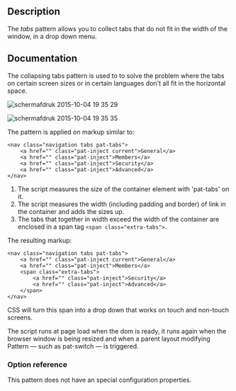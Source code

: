 ## Description

The *tabs* pattern allows you to collect tabs that do not fit in the width of the window, in a drop down menu.

## Documentation

The collapsing tabs pattern is used to to solve the problem where the tabs on certain screen sizes or in certain languages don't all fit in the horizontal space.

![schermafdruk 2015-10-04 19 35 29](https://cloud.githubusercontent.com/assets/738601/10269231/fa382cd8-6ad0-11e5-87cc-39d81637b3cf.png)

![schermafdruk 2015-10-04 19 35 35](https://cloud.githubusercontent.com/assets/738601/10269232/fa3c8f30-6ad0-11e5-8120-607dc0fbdabd.png)

The pattern is applied on markup similar to:

    <nav class="navigation tabs pat-tabs">
        <a href="" class="pat-inject current">General</a>
        <a href="" class="pat-inject">Members</a>
        <a href="" class="pat-inject">Security</a>
        <a href="" class="pat-inject">Advanced</a>
    </nav>

1. The script measures the size of the container element with 'pat-tabs' on it.
2. The script measures the width (including padding and border) of link in the container and adds the sizes up.
3. The tabs that together in width exceed the width of the container are enclosed in a span tag `<span class="extra-tabs">`.

The resulting markup:

    <nav class="navigation tabs pat-tabs">
        <a href="" class="pat-inject current">General</a>
        <a href="" class="pat-inject">Members</a>
        <span class="extra-tabs">
            <a href="" class="pat-inject">Security</a>
            <a href="" class="pat-inject">Advanced</a>
        </span>
    </nav>

CSS will turn this span into a drop down that works on touch and non-touch screens.

The script runs at page load when the dom is ready, it runs again when the browser window is being resized and when a parent layout modifying Pattern — such as pat-switch — is triggered.

### Option reference

This pattern does not have an special configuration properties.
